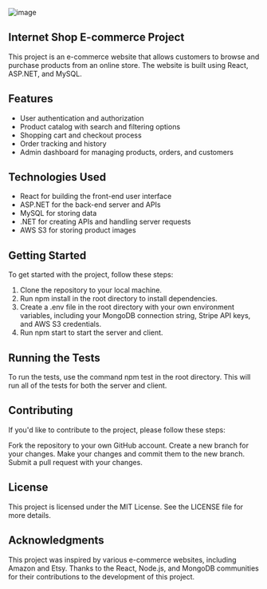 ![image](https://user-images.githubusercontent.com/107481550/227791979-5e75ef3d-cacd-46ab-891c-842545553657.png)


## Internet Shop E-commerce Project
This project is an e-commerce website that allows customers to browse and purchase products from an online store. The website is built using React, ASP.NET, and MySQL.

## Features
- User authentication and authorization
- Product catalog with search and filtering options
- Shopping cart and checkout process
- Order tracking and history
- Admin dashboard for managing products, orders, and customers

## Technologies Used
- React for building the front-end user interface
- ASP.NET for the back-end server and APIs
- MySQL for storing data
- .NET for creating APIs and handling server requests
- AWS S3 for storing product images

## Getting Started
To get started with the project, follow these steps:

1. Clone the repository to your local machine.
2. Run npm install in the root directory to install dependencies.
3. Create a .env file in the root directory with your own environment variables, including your MongoDB connection string, Stripe API keys, and AWS S3 credentials.
4. Run npm start to start the server and client.

## Running the Tests
To run the tests, use the command npm test in the root directory. This will run all of the tests for both the server and client.

## Contributing
If you'd like to contribute to the project, please follow these steps:

Fork the repository to your own GitHub account.
Create a new branch for your changes.
Make your changes and commit them to the new branch.
Submit a pull request with your changes.

## License
This project is licensed under the MIT License. See the LICENSE file for more details.

## Acknowledgments
This project was inspired by various e-commerce websites, including Amazon and Etsy.
Thanks to the React, Node.js, and MongoDB communities for their contributions to the development of this project.
